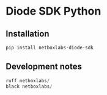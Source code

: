 # Diode SDK Python

## Installation

```bash
pip install netboxlabs-diode-sdk
```

## Development notes

```python
ruff netboxlabs/
black netboxlabs/
```

